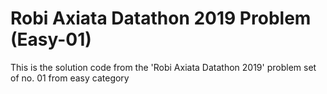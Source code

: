 # Robi Axiata Datathon 2019 Problem (Easy-01)
This is the solution code from the 'Robi Axiata Datathon 2019' problem set of no. 01 from easy category
